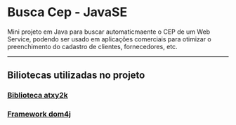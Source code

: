 # Busca Cep - JavaSE
Mini projeto em Java para buscar automaticmaente o CEP de um Web Service, podendo ser usado em aplicações comerciais para otimizar o preenchimento do cadastro de clientes, fornecedores, etc.

---
## Biliotecas utilizadas no projeto

### [Biblioteca atxy2k](http://atxy2k.github.io/RestrictedTextField/)


### [Framework dom4j](https://dom4j.github.io/)